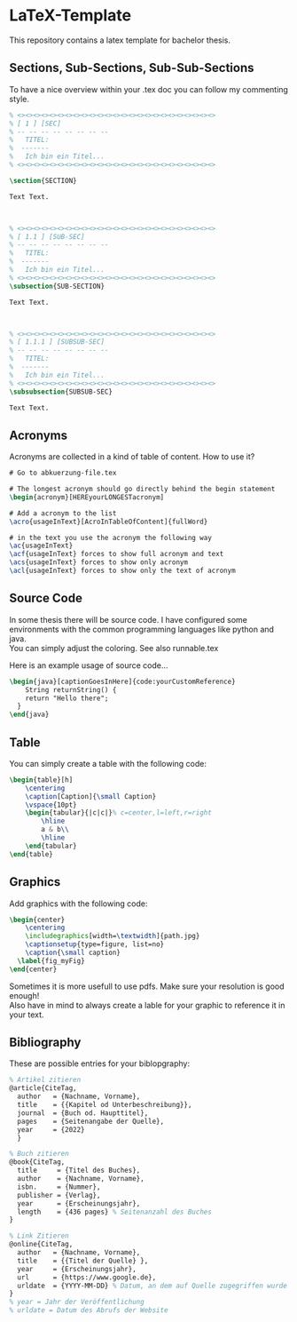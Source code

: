# LaTeX-Template
This repository contains a latex template for bachelor thesis.

## Sections, Sub-Sections, Sub-Sub-Sections
To have a nice overview within your .tex doc you can follow my commenting style.

```latex
% <><><><><><><><><><><><><><><><><><><><><><><><><>
% [ 1 ] [SEC]
% -- -- -- -- -- -- -- --
% 	TITEL:
%  -------
%	Ich bin ein Titel... 
% <><><><><><><><><><><><><><><><><><><><><><><><><>

\section{SECTION}

Text Text.



% <><><><><><><><><><><><><><><><><><><><><><><><><>
% [ 1.1 ] [SUB-SEC]
% -- -- -- -- -- -- -- --
% 	TITEL:
%  -------
%	Ich bin ein Titel... 
% <><><><><><><><><><><><><><><><><><><><><><><><><>
\subsection{SUB-SECTION}

Text Text.



% <><><><><><><><><><><><><><><><><><><><><><><><><>
% [ 1.1.1 ] [SUBSUB-SEC]
% -- -- -- -- -- -- -- --
% 	TITEL:
%  -------
%	Ich bin ein Titel... 
% <><><><><><><><><><><><><><><><><><><><><><><><><>
\subsubsection{SUBSUB-SEC}

Text Text.
```

## Acronyms
Acronyms are collected in a kind of table of content. How to use it?

```latex
# Go to abkuerzung-file.tex

# The longest acronym should go directly behind the begin statement
\begin{acronym}[HEREyourLONGESTacronym]

# Add a acronym to the list
\acro{usageInText}[AcroInTableOfContent]{fullWord}

# in the text you use the acronym the following way
\ac{usageInText}
\acf{usageInText} forces to show full acronym and text
\acs{usageInText} forces to show only acronym
\acl{usageInText} forces to show only the text of acronym
```

## Source Code
In some thesis there will be source code. I have configured some environments with the common programming languages like python and java.\
You can simply adjust the coloring. See also runnable.tex

Here is an example usage of source code...

```latex
\begin{java}[captionGoesInHere]{code:yourCustomReference}
	String returnString() {
    return "Hello there";
  }
\end{java}
```

## Table
You can simply create a table with the following code:

```latex
\begin{table}[h]
	\centering
	\caption[Caption]{\small Caption}
	\vspace{10pt}
	\begin{tabular}{|c|c|}% c=center,l=left,r=right
		\hline
		a & b\\
		\hline	
	\end{tabular}
\end{table}
```

## Graphics
Add graphics with the following code: 

```latex
\begin{center}
	\centering
	\includegraphics[width=\textwidth]{path.jpg}	
	\captionsetup{type=figure, list=no}
	\caption{\small caption}
  \label{fig_myFig}
\end{center}
```

Sometimes it is more usefull to use pdfs. Make sure your resolution is good enough!\
Also have in mind to always create a lable for your graphic to reference it in your text.


## Bibliography
These are possible entries for your biblopgraphy:

```latex
% Artikel zitieren 
@article{CiteTag,
  author   = {Nachname, Vorname},
  title    = {{Kapitel od Unterbeschreibung}},
  journal  = {Buch od. Haupttitel},
  pages    = {Seitenangabe der Quelle},
  year     = {2022}
  }

% Buch zitieren
@book{CiteTag,
  title     = {Titel des Buches},
  author    = {Nachname, Vorname},
  isbn.     = {Nummer},
  publisher = {Verlag},
  year      = {Erscheinungsjahr},
  length    = {436 pages} % Seitenanzahl des Buches
}

% Link Zitieren
@online{CiteTag,
  author   = {Nachname, Vorname},
  title    = {{Titel der Quelle} },
  year     = {Erscheinungsjahr},
  url      = {https://www.google.de},
  urldate  = {YYYY-MM-DD} % Datum, an dem auf Quelle zugegriffen wurde
}
% year = Jahr der Veröffentlichung
% urldate = Datum des Abrufs der Website
```
